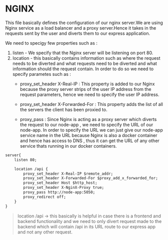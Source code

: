 # __NGINX__

This file basically defines the configuration of our nginx server.We are using Nginx service as a load balancer and a proxy server.Hence it takes in the requests sent by the user and diverts them to our express application.

We need to specigy few properties such as :

1. listen - We specify that the Nginx server will be listening on port 80.
2. location - this basically contains information such as where the request needs to be diverted and what requests need to be diverted and what information should the request contain. In order to do so we need to specify parametes such as :  
    - proxy_set_header X-Real-IP : This property is added to our Nginx because the proxy server strips of the user IP address from the request parameters, hence we need to specify the user IP address.

    - proxy_set_header X-Forwarded-For : This property adds the list of all the servers the client has been proxied to.

    - proxy_pass : Since Nginx is acting as a proxy server which diverts the request to our node-app , we need to specify the URL of our node-app. In order to specify the URL we can just give our node-app service name in the URL because Nginx is also a docker container and hence has access to DNS , thus it can get the URL of any other service thats running in our docker containers.

```txt
server{
    listen 80;

    location /api {
        proxy_set_header X-Real-IP $remote_addr;
        proxy_set_header X-Forwarded-For $proxy_add_x_forwarded_for;
        proxy_set_header Host $http_host;
        proxy_set_header X-NginX-Proxy true;
        proxy_pass http://node-app:5050;
        proxy_redirect off;
    }
}
```

> location /api -> this basically is helpful in case there is a frontend and backend functionality and we need to only divert request made to the backend which will contain /api in its URL route to our express app and not any other request.
